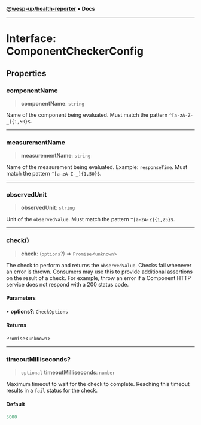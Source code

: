 [**@wesp-up/health-reporter**](../README.md) • **Docs**

***

# Interface: ComponentCheckerConfig

## Properties

### componentName

> **componentName**: `string`

Name of the component being evaluated. Must match the pattern
`^[a-zA-Z-_]{1,50}$`.

***

### measurementName

> **measurementName**: `string`

Name of the measurement being evaluated. Example: `responseTime`. Must
match the pattern `^[a-zA-Z-_]{1,50}$`.

***

### observedUnit

> **observedUnit**: `string`

Unit of the `observedValue`. Must match the pattern `^[a-zA-Z]{1,25}$`.

***

### check()

> **check**: (`options`?) => `Promise`\<`unknown`\>

The check to perform and returns the `observedValue`. Checks fail
whenever an error is thrown. Consumers may use this to provide
additional assertions on the result of a check. For example, throw
an error if a Component HTTP service does not respond with a 200
status code.

#### Parameters

• **options?**: `CheckOptions`

#### Returns

`Promise`\<`unknown`\>

***

### timeoutMilliseconds?

> `optional` **timeoutMilliseconds**: `number`

Maximum timeout to wait for the check to complete. Reaching this
timeout results in a `fail` status for the check.

#### Default

```ts
5000
```
